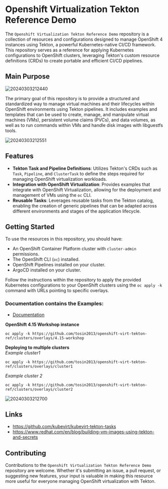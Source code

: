 # Openshift Virtualization Tekton Reference Demo

The `Openshift Virtualization Tekton Reference Demo` repository is a collection of resources and configurations designed to manage OpenShift 4 instances using Tekton, a powerful Kubernetes-native CI/CD framework. This repository serves as a reference for applying Kubernetes configurations to OpenShift clusters, leveraging Tekton's custom resource definitions (CRDs) to create portable and efficient CI/CD pipelines.

## Main Purpose

![20240303212440](https://i.imgur.com/0hEl4Gs.png)

The primary goal of this repository is to provide a structured and standardized way to manage virtual machines and their lifecycles within OpenShift environments using Tekton pipelines. It includes examples and templates that can be used to create, manage, and manipulate virtual machines (VMs), persistent volume claims (PVCs), and data volumes, as well as to run commands within VMs and handle disk images with libguestfs tools.

![20240303212551](https://i.imgur.com/2G6uswF.png)

## Features

- **Tekton Task and Pipeline Definitions**: Utilizes Tekton's CRDs such as `Task`, `Pipeline`, and `ClusterTask` to define the steps required for managing OpenShift virtualization workloads.
- **Integration with OpenShift Virtualization**: Provides examples that integrate with OpenShift Virtualization, allowing for the deployment and management of VMs using the `oc` CLI.
- **Reusable Tasks**: Leverages reusable tasks from the Tekton catalog, enabling the creation of generic pipelines that can be adapted across different environments and stages of the application lifecycle.

## Getting Started

To use the resources in this repository, you should have:

- An OpenShift Container Platform cluster with `cluster-admin` permissions.
- The OpenShift CLI (`oc`) installed.
- OpenShift Pipelines installed on your cluster.
- ArgoCD installed on your cluster.

Follow the instructions within the repository to apply the provided Kubernetes configurations to your OpenShift clusters using the `oc apply -k` command with URLs pointing to specific overlays.

### Documentation contains the Examples:
* [Documentation](docs/README.md)

**OpenShift 4.15 Workshop instance**
```
oc apply -k https://github.com/tosin2013/openshift-virt-tekton-ref/clusters/overlays/4.15-workshop
```

**Deploying to multiple clusters**  
*Example cluster1*
```
oc apply -k https://github.com/tosin2013/openshift-virt-tekton-ref/clusters/overlays/cluster1
```
*Example cluster 2*
```
oc apply -k https://github.com/tosin2013/openshift-virt-tekton-ref/clusters/overlays/cluster2
```

![20240303212700](https://i.imgur.com/mLZjbOy.png)

## Links 
* https://github.com/kubevirt/kubevirt-tekton-tasks
* https://www.redhat.com/en/blog/building-vm-images-using-tekton-and-secrets


## Contributing

Contributions to the `Openshift Virtualization Tekton Reference Demo` repository are welcome. Whether it's submitting an issue, a pull request, or suggesting new features, your input is valuable in making this resource more useful for everyone managing OpenShift virtualization with Tekton.

